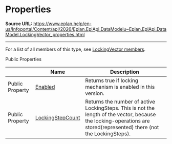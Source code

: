 # Properties

**Source URL:** https://www.eplan.help/en-us/Infoportal/Content/api/2026/Eplan.EplApi.DataModelu~Eplan.EplApi.DataModel.LockingVector_properties.html

---

For a list of all members of this type, see [LockingVector members](Eplan.EplApi.DataModelu~Eplan.EplApi.DataModel.LockingVector_members.html).

Public Properties

|  | Name | Description |
| --- | --- | --- |
| Public Property | [Enabled](Eplan.EplApi.DataModelu~Eplan.EplApi.DataModel.LockingVector~Enabled.html) | Returns true if locking mechanism is enabled in this version. |
| Public Property | [LockingStepCount](Eplan.EplApi.DataModelu~Eplan.EplApi.DataModel.LockingVector~LockingStepCount.html) | Returns the number of active LockingSteps. This is not the length of the vector, because the locking-operations are stored(represented) there (not the LockingSteps). |


